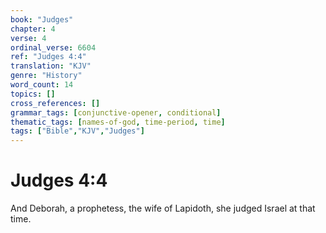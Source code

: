 ```yaml
---
book: "Judges"
chapter: 4
verse: 4
ordinal_verse: 6604
ref: "Judges 4:4"
translation: "KJV"
genre: "History"
word_count: 14
topics: []
cross_references: []
grammar_tags: [conjunctive-opener, conditional]
thematic_tags: [names-of-god, time-period, time]
tags: ["Bible","KJV","Judges"]
---
```


# Judges 4:4

And Deborah, a prophetess, the wife of Lapidoth, she judged Israel at that time.

